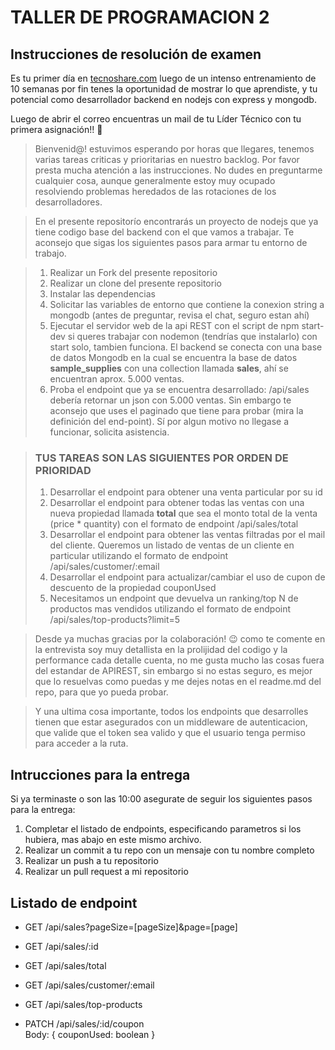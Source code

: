 # TALLER DE PROGRAMACION 2

## Instrucciones de resolución de examen

Es tu primer día en [tecnoshare.com](http://tecnoshare.com) luego de un intenso entrenamiento de 10 semanas por fin tenes la oportunidad de mostrar lo que aprendiste, y tu potencial como desarrollador backend en nodejs con express y mongodb.

Luego de abrir el correo encuentras un mail de tu Líder Técnico con tu primera asignación!! 💪

> Bienvenid@! estuvimos esperando por horas que llegares, tenemos varias tareas criticas y prioritarias en nuestro backlog. Por favor presta mucha atención a las instrucciones. No dudes en preguntarme cualquier cosa, aunque generalmente estoy muy ocupado resolviendo problemas heredados de las rotaciones de los desarrolladores.

> En el presente repositorío encontrarás un proyecto de nodejs que ya tiene codigo base del backend con el que vamos a trabajar. Te aconsejo que sigas los siguientes pasos para armar tu entorno de trabajo.

> 1. Realizar un Fork del presente repositorio
> 2. Realizar un clone del presente repositorio
> 3. Instalar las dependencias
> 4. Solicitar las variables de entorno que contiene la conexion string a mongodb (antes de preguntar, revisa el chat, seguro estan ahí)
> 5. Ejecutar el servidor web de la api REST con el script de npm start-dev si queres trabajar con nodemon (tendrías que instalarlo) con start solo, tambien funciona.
>    El backend se conecta con una base de datos Mongodb en la cual se encuentra la base de datos **sample_supplies** con una collection llamada **sales**, ahí se encuentran aprox. 5.000 ventas.
> 6. Proba el endpoint que ya se encuentra desarrollado: /api/sales debería retornar un json con 5.000 ventas. Sin embargo te aconsejo que uses el paginado que tiene para probar (mira la definición del end-point). Sí por algun motivo no llegase a funcionar, solicita asistencia.

> ### TUS TAREAS SON LAS SIGUIENTES POR ORDEN DE PRIORIDAD
>
> 1. Desarrollar el endpoint para obtener una venta particular por su id
> 2. Desarrollar el endpoint para obtener todas las ventas con una nueva propiedad llamada **total** que sea el monto total de la venta (price \* quantity) con el formato de endpoint /api/sales/total
> 3. Desarrollar el endpoint para obtener las ventas filtradas por el mail del cliente. Queremos un listado de ventas de un cliente en particular utilizando el formato de endpoint /api/sales/customer/:email
> 4. Desarrollar el endpoint para actualizar/cambiar el uso de cupon de descuento de la propiedad couponUsed
> 5. Necesitamos un endpoint que devuelva un ranking/top N de productos mas vendidos utilizando el formato de endpoint /api/sales/top-products?limit=5

> Desde ya muchas gracias por la colaboración! 😉 como te comente en la entrevista soy muy detallista en la prolijidad del codigo y la performance cada detalle cuenta, no me gusta mucho las cosas fuera del estandar de APIREST, sin embargo si no estas seguro, es mejor que lo resuelvas como puedas y me dejes notas en el readme.md del repo, para que yo pueda probar.

> Y una ultima cosa importante, todos los endpoints que desarrolles tienen que estar asegurados con un middleware de autenticacion, que valide que el token sea valido y que el usuario tenga permiso para acceder a la ruta.

## Intrucciones para la entrega

Si ya terminaste o son las 10:00 asegurate de seguir los siguientes pasos para la entrega:

1. Completar el listado de endpoints, especificando parametros si los hubiera, mas abajo en este mismo archivo.
2. Realizar un commit a tu repo con un mensaje con tu nombre completo
3. Realizar un push a tu repositorio
4. Realizar un pull request a mi repositorio

## Listado de endpoint

- GET /api/sales?pageSize=[pageSize]&page=[page]

- GET /api/sales/:id

- GET /api/sales/total

- GET /api/sales/customer/:email

- GET /api/sales/top-products

- PATCH /api/sales/:id/coupon  
  Body: { couponUsed: boolean }

